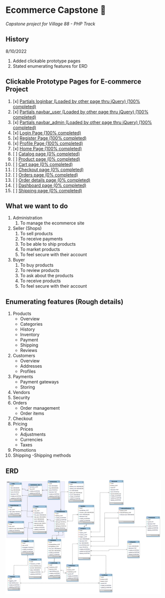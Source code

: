 # Ecommerce Capstone :money_mouth_face:
 *Capstone project for Village 88 - PHP Track*

## History
8/10/2022
1.  Added clickable prototype pages
2.  Stated enumerating features for ERD

## **Clickable Prototype Pages for E-commerce Project**
1. [x] [Partials loginbar (Loaded by other page thru jQuery) (100% completed)](/clickable-prototype/Partials/loginbar.html)
2. [x] [Partials navbar_user (Loaded by other page thru jQuery) (100% completed)](/clickable-prototype/Partials/navbar_user.html)
3. [x] [Partials navbar_admin (Loaded by other page thru jQuery) (100% completed)](/clickable-prototype/Partials/navbar_admin.html)
4. [x] [Login Page (100% completed)](/clickable-prototype/Users/login.html)
5. [x] [Register Page (100% completed)](/clickable-prototype/Users/register.html)
6. [x] [Profile Page (100% completed)](/clickable-prototype/Users/profile.html)
7. [x] [Home Page (100% completed)](/clickable-prototype/Products/home.html)
8. [ ] [Catalog page (0% completed)](/clickable-prototype/Products/catalog.html)
9. [ ] [Product page (0% completed)](/clickable-prototype/Products/show_products.html)
10. [ ]  [Cart page (0% completed)](/clickable-prototype/Products/cart.html)
11. [ ]  [Checkout page (0% completed)](/clickable-prototype/Products)
12. [ ]  [Orders page (0% completed)](/clickable-prototype/)
13. [ ]  [Order details page (0% completed)](/clickable-prototype/)
14. [ ]  [Dashboard page (0% completed)](/clickable-prototype/)
15. [ ]  [Shipping page (0% completed)](/clickable-prototype/)

## What we want to do
1. Administration
   1. To manage the ecommerce site
2. Seller (Shops)
   1. To sell products
   2. To receive payments
   3. To be able to ship products
   4. To market products
   5. To feel secure with their account
3. Buyer
   1. To buy products
   2. To review products
   3. To ask about the products
   4. To receive products
   5. To feel secure with their account

## Enumerating features (Rough details)
1. Products
   - Overview
   - Categories
   - History
   - Inventory
   - Payment
   - Shipping
   - Reviews
2. Customers
   - Overview
   - Addresses
   - Profiles
3. Payments
   - Payment gateways
   - Storing
4. Vendors
5. Security
6. Orders
   - Order management
   - Order items
7. Checkout
8. Pricing
   - Prices
   - Adjustments
   - Currencies
   - Taxes
9.  Promotions
10. Shipping
   -Shipping methods

## ERD
![ERD 1st Prototype Image](/references/1st_Prototype.png)